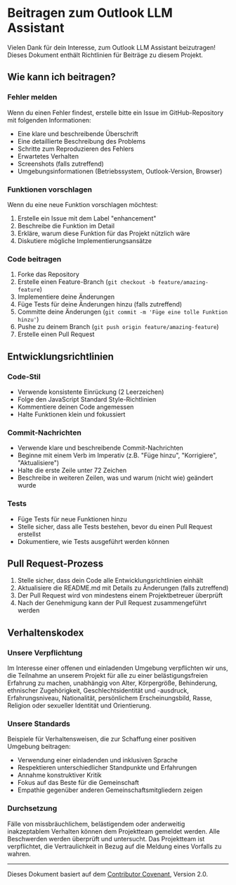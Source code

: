 # Beitragen zum Outlook LLM Assistant

Vielen Dank für dein Interesse, zum Outlook LLM Assistant beizutragen! Dieses Dokument enthält Richtlinien für Beiträge zu diesem Projekt.

## Wie kann ich beitragen?

### Fehler melden

Wenn du einen Fehler findest, erstelle bitte ein Issue im GitHub-Repository mit folgenden Informationen:

- Eine klare und beschreibende Überschrift
- Eine detaillierte Beschreibung des Problems
- Schritte zum Reproduzieren des Fehlers
- Erwartetes Verhalten
- Screenshots (falls zutreffend)
- Umgebungsinformationen (Betriebssystem, Outlook-Version, Browser)

### Funktionen vorschlagen

Wenn du eine neue Funktion vorschlagen möchtest:

1. Erstelle ein Issue mit dem Label "enhancement"
2. Beschreibe die Funktion im Detail
3. Erkläre, warum diese Funktion für das Projekt nützlich wäre
4. Diskutiere mögliche Implementierungsansätze

### Code beitragen

1. Forke das Repository
2. Erstelle einen Feature-Branch (`git checkout -b feature/amazing-feature`)
3. Implementiere deine Änderungen
4. Füge Tests für deine Änderungen hinzu (falls zutreffend)
5. Committe deine Änderungen (`git commit -m 'Füge eine tolle Funktion hinzu'`)
6. Pushe zu deinem Branch (`git push origin feature/amazing-feature`)
7. Erstelle einen Pull Request

## Entwicklungsrichtlinien

### Code-Stil

- Verwende konsistente Einrückung (2 Leerzeichen)
- Folge den JavaScript Standard Style-Richtlinien
- Kommentiere deinen Code angemessen
- Halte Funktionen klein und fokussiert

### Commit-Nachrichten

- Verwende klare und beschreibende Commit-Nachrichten
- Beginne mit einem Verb im Imperativ (z.B. "Füge hinzu", "Korrigiere", "Aktualisiere")
- Halte die erste Zeile unter 72 Zeichen
- Beschreibe in weiteren Zeilen, was und warum (nicht wie) geändert wurde

### Tests

- Füge Tests für neue Funktionen hinzu
- Stelle sicher, dass alle Tests bestehen, bevor du einen Pull Request erstellst
- Dokumentiere, wie Tests ausgeführt werden können

## Pull Request-Prozess

1. Stelle sicher, dass dein Code alle Entwicklungsrichtlinien einhält
2. Aktualisiere die README.md mit Details zu Änderungen (falls zutreffend)
3. Der Pull Request wird von mindestens einem Projektbetreuer überprüft
4. Nach der Genehmigung kann der Pull Request zusammengeführt werden

## Verhaltenskodex

### Unsere Verpflichtung

Im Interesse einer offenen und einladenden Umgebung verpflichten wir uns, die Teilnahme an unserem Projekt für alle zu einer belästigungsfreien Erfahrung zu machen, unabhängig von Alter, Körpergröße, Behinderung, ethnischer Zugehörigkeit, Geschlechtsidentität und -ausdruck, Erfahrungsniveau, Nationalität, persönlichem Erscheinungsbild, Rasse, Religion oder sexueller Identität und Orientierung.

### Unsere Standards

Beispiele für Verhaltensweisen, die zur Schaffung einer positiven Umgebung beitragen:

- Verwendung einer einladenden und inklusiven Sprache
- Respektieren unterschiedlicher Standpunkte und Erfahrungen
- Annahme konstruktiver Kritik
- Fokus auf das Beste für die Gemeinschaft
- Empathie gegenüber anderen Gemeinschaftsmitgliedern zeigen

### Durchsetzung

Fälle von missbräuchlichem, belästigendem oder anderweitig inakzeptablem Verhalten können dem Projektteam gemeldet werden. Alle Beschwerden werden überprüft und untersucht. Das Projektteam ist verpflichtet, die Vertraulichkeit in Bezug auf die Meldung eines Vorfalls zu wahren.

---

Dieses Dokument basiert auf dem [Contributor Covenant](https://www.contributor-covenant.org), Version 2.0.
